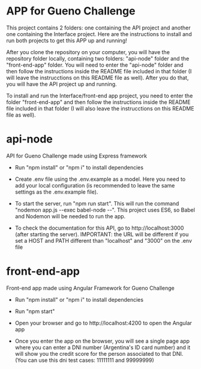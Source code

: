 # APP for Gueno Challenge

This project contains 2 folders: one containing the API project and another one containing the Interface project.
Here are the instructions to install and run both projects to get this APP up and running!

After you clone the repository on your computer, you will have the repository folder locally, containing two folders: "api-node" folder and the "front-end-app" folder. You will need to enter the "api-node" folder and then follow the instructions inside the README file included in that folder (I will leave the instrucctions on this README file as well). After you do that, you will have the API project up and running.

To install and run the Interface/front-end app project, you need to enter the folder "front-end-app" and then follow the instructions inside the README file included in that folder (I will also leave the instrucctions on this README file as well).

# api-node

API for Gueno Challenge made using Express framework

-   Run "npm install" or "npm i" to install dependencies

-   Create .env file using the .env.example as a model. Here you need to add your local configuration (is recommended to leave the same settings as the .env.example file).

-   To start the server, run "npm run start". This will run the command "nodemon app.js --exec babel-node --". This project uses ES6, so Babel and Nodemon will be needed to run the app.

-   To check the documentation for this API, go to http://localhost:3000 (after starting the server). IMPORTANT: the URL will be different if you set a HOST and PATH different than "localhost" and "3000" on the .env file

# front-end-app

Front-end app made using Angular Framework for Gueno Challenge

-   Run "npm install" or "npm i" to install dependencies

-   Run "npm start"

-   Open your browser and go to http://localhost:4200 to open the Angular app

-   Once you enter the app on the browser, you will see a single page app where you can enter a DNI number (Argentina's ID card number) and it will show you the credit score for the person associated to that DNI.
    (You can use this dni test cases: 11111111 and 99999999)
